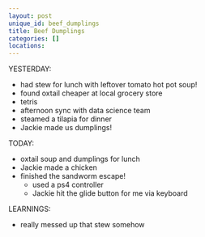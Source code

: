 ```yaml
---
layout: post
unique_id: beef_dumplings
title: Beef Dumplings
categories: []
locations: 
---
```


YESTERDAY:
* had stew for lunch with leftover tomato hot pot soup!
* found oxtail cheaper at local grocery store
* tetris
* afternoon sync with data science team
* steamed a tilapia for dinner
* Jackie made us dumplings!

TODAY:
* oxtail soup and dumplings for lunch
* Jackie made a chicken
* finished the sandworm escape!
  * used a ps4 controller
  * Jackie hit the glide button for me via keyboard

LEARNINGS:
* really messed up that stew somehow
